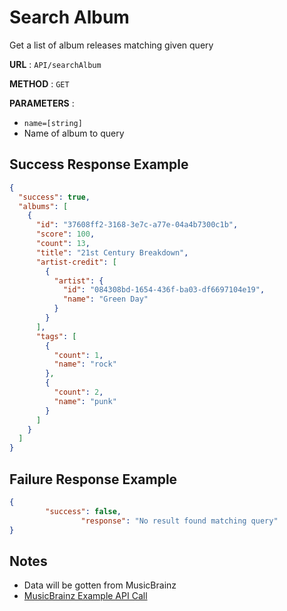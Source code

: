 # Search Album
Get a list of album releases matching given query

**URL** : `API/searchAlbum`

**METHOD** : `GET`

**PARAMETERS** : 
* `name=[string]`
* Name of album to query

## Success Response Example
```json
{
  "success": true,
  "albums": [
    {
      "id": "37608ff2-3168-3e7c-a77e-04a4b7300c1b",
      "score": 100,
      "count": 13,
      "title": "21st Century Breakdown",
      "artist-credit": [
        {
          "artist": {
            "id": "084308bd-1654-436f-ba03-df6697104e19",
            "name": "Green Day"
          }
        }
      ],
      "tags": [
        {
          "count": 1,
          "name": "rock"
        },
        {
          "count": 2,
          "name": "punk"
        }
      ]
    }
  ]
}
```

## Failure Response Example
```json
{
		"success": false,
				"response": "No result found matching query"
}
```

## Notes
* Data will be gotten from MusicBrainz
* [MusicBrainz Example API Call](http://musicbrainz.org/ws/2/release-group/?query=%2221st%20century%20breakdown%22%20AND%20type:album&fmt=json)
